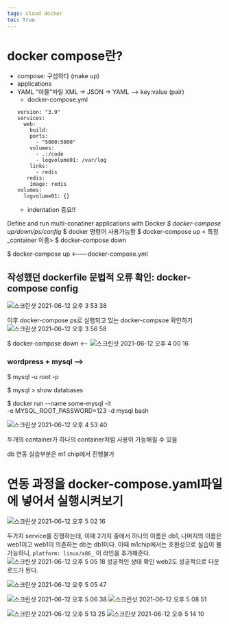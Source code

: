 ```yaml
---
tags: cloud docker
toc: True
---
```

# docker compose란?
* compose: 구성하다 (make up)
* applications
* YAML "야믈"파일 XML -> JSON -> YAML --> key:value (pair)
  * docker-compose.yml
  ``` 
  version: "3.9"
  services:
    web:
      build:
      ports:
        - "5000:5000"
      volumes:
        - .:/code
        - logvolume01: /var/log
      links:
        - redis
     redis:
      image: redis
  volumes:
    logvolume01: {}
  ```
  * indentation 중요!!

Define and run multi-conatiner applications with Docker
*$ docker-compose up/down/ps/config*
$ docker 명령어 사용가능함
$ docker-compose up < 특정_container 이름>
$ docker-compose down

$ docker-compose up <---docker-compose.yml

## 작성했던 dockerfile 문법적 오류 확인: docker-compose config
![스크린샷 2021-06-12 오후 3 53 38](https://user-images.githubusercontent.com/67637935/121767923-5b2ada00-cb96-11eb-8f56-857d09dc322f.png)

이후 docker-compose ps로 실행되고 있는 docker-compsoe 확인하기
![스크린샷 2021-06-12 오후 3 56 58](https://user-images.githubusercontent.com/67637935/121768013-d1c7d780-cb96-11eb-8a23-e8bbd35941e2.png)

$ docker-compose down <-- 
![스크린샷 2021-06-12 오후 4 00 16](https://user-images.githubusercontent.com/67637935/121768114-4864d500-cb97-11eb-922f-28945bf327a6.png)

### wordpress + mysql --> 

$ mysql -u root -p

$ mysql > show databases

$ docker run --name some-mysql -it \
-e MYSQL_ROOT_PASSWORD=123 -d mysql bash

![스크린샷 2021-06-12 오후 4 53 40](https://user-images.githubusercontent.com/67637935/121769470-bd87d880-cb9e-11eb-96c4-fe9f0e0c0836.png)

두개의 container가 하나의 container처럼 사용이 가능해질 수 있음

db 연동 실습부분은 m1 chip에서 진행불가

# 연동 과정을 docker-compose.yaml파일에 넣어서 실행시켜보기
![스크린샷 2021-06-12 오후 5 02 16](https://user-images.githubusercontent.com/67637935/121769675-f1afc900-cb9f-11eb-90c3-cace647224a8.png)

두가지 service를 진행하는데, 이때 2가지 중에서 하나의 이름은 db1, 나머지의 이름은 web1이고 web1이 의존하는 db는 db1이다.
이때 m1chip에서는 호환성으로 실습이 불가능하니,
```platform: linux/x86_```
이 라인을 추가해준다.
![스크린샷 2021-06-12 오후 5 05 18](https://user-images.githubusercontent.com/67637935/121769754-5e2ac800-cba0-11eb-92a0-35d41d5aa653.png)
성공적인 상태 확인
web2도 성공적으로 다운로드가 된다.

![스크린샷 2021-06-12 오후 5 05 47](https://user-images.githubusercontent.com/67637935/121769769-6edb3e00-cba0-11eb-8066-b420368c59e4.png)

![스크린샷 2021-06-12 오후 5 06 38](https://user-images.githubusercontent.com/67637935/121769792-8d413980-cba0-11eb-804d-171079484783.png)
![스크린샷 2021-06-12 오후 5 08 51](https://user-images.githubusercontent.com/67637935/121769841-dd200080-cba0-11eb-9e15-c60b98608992.png)



![스크린샷 2021-06-12 오후 5 13 25](https://user-images.githubusercontent.com/67637935/121769968-80711580-cba1-11eb-9393-5c7a5ed1d9f4.png)
![스크린샷 2021-06-12 오후 5 14 10](https://user-images.githubusercontent.com/67637935/121769986-9b438a00-cba1-11eb-8447-5bbfcbbcdd7c.png)



